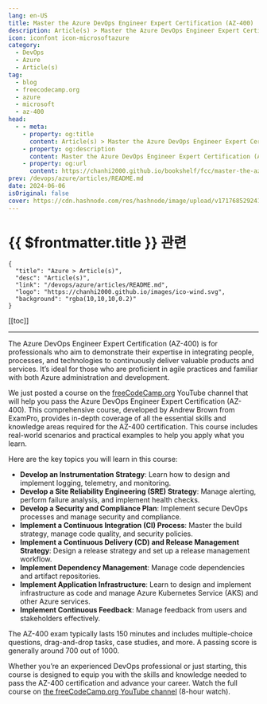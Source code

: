 ```yaml
---
lang: en-US
title: Master the Azure DevOps Engineer Expert Certification (AZ-400)
description: Article(s) > Master the Azure DevOps Engineer Expert Certification (AZ-400)
icon: iconfont icon-microsoftazure
category: 
  - DevOps
  - Azure
  - Article(s)
tag: 
  - blog
  - freecodecamp.org
  - azure
  - microsoft
  - az-400
head:
  - - meta:
    - property: og:title
      content: Article(s) > Master the Azure DevOps Engineer Expert Certification (AZ-400)
    - property: og:description
      content: Master the Azure DevOps Engineer Expert Certification (AZ-400)
    - property: og:url
      content: https://chanhi2000.github.io/bookshelf/fcc/master-the-azure-devops-engineer-expert-certification-az-400.html
prev: /devops/azure/articles/README.md
date: 2024-06-06
isOriginal: false
cover: https://cdn.hashnode.com/res/hashnode/image/upload/v1717685292411/87c8d3d3-50e3-4561-a807-98f4bbcc170e.png
---
```


# {{ $frontmatter.title }} 관련

```component VPCard
{
  "title": "Azure > Article(s)",
  "desc": "Article(s)",
  "link": "/devops/azure/articles/README.md",
  "logo": "https://chanhi2000.github.io/images/ico-wind.svg",
  "background": "rgba(10,10,10,0.2)"
}
```

[[toc]]

---

<SiteInfo
  name="Master the Azure DevOps Engineer Expert Certification (AZ-400)"
  desc="The Azure DevOps Engineer Expert Certification (AZ-400) is for professionals who aim to demonstrate their expertise in integrating people, processes, and technologies to continuously deliver valuable products and services. It’s ideal for those who ar..."
  url="https://freecodecamp.org/news/master-the-azure-devops-engineer-expert-certification-az-400/"
  logo="https://cdn.freecodecamp.org/universal/favicons/favicon.ico"
  preview="https://cdn.hashnode.com/res/hashnode/image/upload/v1717685292411/87c8d3d3-50e3-4561-a807-98f4bbcc170e.png"/>

The Azure DevOps Engineer Expert Certification (AZ-400) is for professionals who aim to demonstrate their expertise in integrating people, processes, and technologies to continuously deliver valuable products and services. It’s ideal for those who are proficient in agile practices and familiar with both Azure administration and development.

We just posted a course on the [<FontIcon icon="fa-brands fa-free-code-camp"/>freeCodeCamp.org](http://freeCodeCamp.org) YouTube channel that will help you pass the Azure DevOps Engineer Expert Certification (AZ-400). This comprehensive course, developed by Andrew Brown from ExamPro, provides in-depth coverage of all the essential skills and knowledge areas required for the AZ-400 certification. This course includes real-world scenarios and practical examples to help you apply what you learn.

Here are the key topics you will learn in this course:

- **Develop an Instrumentation Strategy**: Learn how to design and implement logging, telemetry, and monitoring.
- **Develop a Site Reliability Engineering (SRE) Strategy**: Manage alerting, perform failure analysis, and implement health checks.
- **Develop a Security and Compliance Plan**: Implement secure DevOps processes and manage security and compliance.
- **Implement a Continuous Integration (CI) Process**: Master the build strategy, manage code quality, and security policies.
- **Implement a Continuous Delivery (CD) and Release Management Strategy**: Design a release strategy and set up a release management workflow.
- **Implement Dependency Management**: Manage code dependencies and artifact repositories.
- **Implement Application Infrastructure**: Learn to design and implement infrastructure as code and manage Azure Kubernetes Service (AKS) and other Azure services.
- **Implement Continuous Feedback**: Manage feedback from users and stakeholders effectively.

The AZ-400 exam typically lasts 150 minutes and includes multiple-choice questions, drag-and-drop tasks, case studies, and more. A passing score is generally around 700 out of 1000.

Whether you’re an experienced DevOps professional or just starting, this course is designed to equip you with the skills and knowledge needed to pass the AZ-400 certification and advance your career. Watch the full course on [<FontIcon icon="fa-brands fa-youtube"/>the freeCodeCamp.org YouTube channel](https://youtu.be/11KT1hPNkY4) (8-hour watch).

<VidStack src="youtube/11KT1hPNkY4" />

